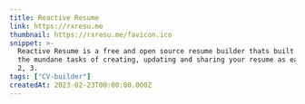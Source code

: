 ```yaml
---
title: Reactive Resume
link: https://rxresu.me
thumbnail: https://rxresu.me/favicon.ico
snippet: >-
  Reactive Resume is a free and open source resume builder thats built to make
  the mundane tasks of creating, updating and sharing your resume as easy as 1,
  2, 3.
tags: ["CV-builder"]
createdAt: 2023-02-23T00:00:00.000Z
---
```

